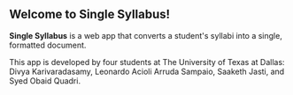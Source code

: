 ## Welcome to Single Syllabus!

**Single Syllabus** is a web app that converts a student's syllabi into a single, formatted document.

This app is developed by four students at The University of Texas at Dallas: Divya Karivaradasamy, Leonardo Acioli Arruda Sampaio, Saaketh Jasti, and Syed Obaid Quadri.
